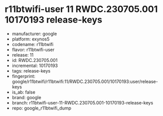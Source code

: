 # r11btwifi-user 11 RWDC.230705.001 10170193 release-keys
- manufacturer: google
- platform: exynos5
- codename: r11btwifi
- flavor: r11btwifi-user
- release: 11
- id: RWDC.230705.001
- incremental: 10170193
- tags: release-keys
- fingerprint: google/r11btwifi/r11btwifi:11/RWDC.230705.001/10170193:user/release-keys
- is_ab: false
- brand: google
- branch: r11btwifi-user-11-RWDC.230705.001-10170193-release-keys
- repo: google_r11btwifi_dump
